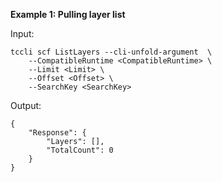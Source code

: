**Example 1: Pulling layer list**



Input: 

```
tccli scf ListLayers --cli-unfold-argument  \
    --CompatibleRuntime <CompatibleRuntime> \
    --Limit <Limit> \
    --Offset <Offset> \
    --SearchKey <SearchKey>
```

Output: 
```
{
    "Response": {
        "Layers": [],
        "TotalCount": 0
    }
}
```

